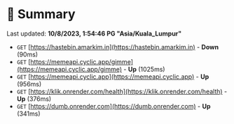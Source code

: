 # 📖 Summary
Last updated: **10/8/2023, 1:54:46 PG "Asia/Kuala_Lumpur"**

- `GET` [https://hastebin.amarkim.in](https://hastebin.amarkim.in) - **Down** (90ms)
- `GET` [https://memeapi.cyclic.app/gimme](https://memeapi.cyclic.app/gimme) - **Up** (1025ms)
- `GET` [https://memeapi.cyclic.app](https://memeapi.cyclic.app) - **Up** (956ms)
- `GET` [https://klik.onrender.com/health](https://klik.onrender.com/health) - **Up** (376ms)
- `GET` [https://dumb.onrender.com](https://dumb.onrender.com) - **Up** (341ms)
